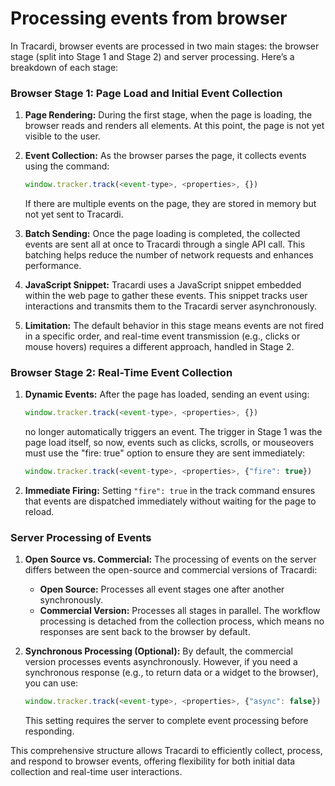 # Processing events from browser


In Tracardi, browser events are processed in two main stages: the browser stage (split into Stage 1 and Stage 2) and
server processing. Here’s a breakdown of each stage:

### Browser Stage 1: Page Load and Initial Event Collection

1. **Page Rendering:** During the first stage, when the page is loading, the browser reads and renders all elements. At
   this point, the page is not yet visible to the user.

2. **Event Collection:** As the browser parses the page, it collects events using the command:
   ```javascript
   window.tracker.track(<event-type>, <properties>, {})
   ```
   If there are multiple events on the page, they are stored in memory but not yet sent to Tracardi.

3. **Batch Sending:** Once the page loading is completed, the collected events are sent all at once to Tracardi through
   a single API call. This batching helps reduce the number of network requests and enhances performance.

4. **JavaScript Snippet:** Tracardi uses a JavaScript snippet embedded within the web page to gather these events. This
   snippet tracks user interactions and transmits them to the Tracardi server asynchronously.

5. **Limitation:** The default behavior in this stage means events are not fired in a specific order, and real-time
   event transmission (e.g., clicks or mouse hovers) requires a different approach, handled in Stage 2.

### Browser Stage 2: Real-Time Event Collection

1. **Dynamic Events:** After the page has loaded, sending an event using:
   ```javascript
   window.tracker.track(<event-type>, <properties>, {})
   ```
   no longer automatically triggers an event. The trigger in Stage 1 was the page load itself, so now, events such as
   clicks, scrolls, or mouseovers must use the "fire: true" option to ensure they are sent immediately:
   ```javascript
   window.tracker.track(<event-type>, <properties>, {"fire": true})
   ```

2. **Immediate Firing:** Setting `"fire": true` in the track command ensures that events are dispatched immediately
   without waiting for the page to reload.

### Server Processing of Events

1. **Open Source vs. Commercial:** The processing of events on the server differs between the open-source and commercial
   versions of Tracardi:
    - **Open Source:** Processes all event stages one after another synchronously.
    - **Commercial Version:** Processes all stages in parallel. The workflow processing is detached from the collection
      process, which means no responses are sent back to the browser by default.

2. **Synchronous Processing (Optional):** By default, the commercial version processes events asynchronously. However,
   if you need a synchronous response (e.g., to return data or a widget to the browser), you can use:
   ```javascript
   window.tracker.track(<event-type>, <properties>, {"async": false})
   ```
   This setting requires the server to complete event processing before responding.

This comprehensive structure allows Tracardi to efficiently collect, process, and respond to browser events, offering
flexibility for both initial data collection and real-time user interactions.